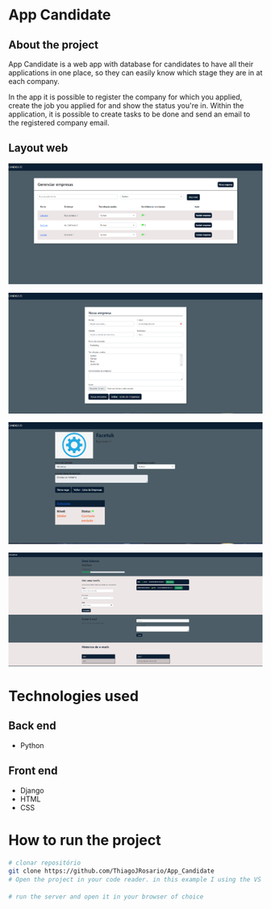 # App Candidate

## About the project
App Candidate is a web app with database for candidates to have all their applications in one place, so they can easily know which stage they are in at each company.

In the app it is possible to register the company for which you applied, create the job you applied for and show the status you're in. Within the application, it is possible to create tasks to be done and send an email to the registered company email.

## Layout web
![Web 1](https://raw.githubusercontent.com/ThiagoJRosario/App_Candidate/ThiagoJRosario-photos/HomeEmpresas.png)

![Web 2](https://raw.githubusercontent.com/ThiagoJRosario/App_Candidate/ThiagoJRosario-photos/Novaempresa.png)

![Web 3](https://raw.githubusercontent.com/ThiagoJRosario/App_Candidate/ThiagoJRosario-photos/HomeEmpresa.png)

![Web 4](https://raw.githubusercontent.com/ThiagoJRosario/App_Candidate/ThiagoJRosario-photos/TelaVagas.png)

# Technologies used
## Back end
- Python

## Front end
- Django 
- HTML
- CSS 

# How to run the project
```bash
# clonar repositório
git clone https://github.com/ThiagoJRosario/App_Candidate
# Open the project in your code reader. in this example I using the VS Code.

# run the server and open it in your browser of choice
```


